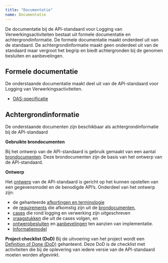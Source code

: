 ```yaml
---
title: "Documentatie"
name: Documentatie
---
```

De documentatie bij de API-standaard voor Logging van Verwerkingsactiviteiten bestaat uit formele documentatie en achtergrondinformatie. De formele documentatie maakt onderdeel uit van de standaard. De achtergrondinformatie maakt geen onderdeel uit van de standaard maar vergroot het begrip en biedt achtergronden bij de genomen besluiten en aanbevelingen.

## Formele documentatie
De onderstaande documentatie maakt deel uit van de API-standaard voor Logging van Verwerkingsactiviteiten.

- [OAS-specificatie](../archief/work_in_progress.md)

## Achtergrondinformatie

De onderstaande documenten zijn beschikbaar als achtergrondinformatie bij de API-standaard

**Gebruikte brondocumenten**

Bij het ontwerp van de API-standaard is gebruik gemaakt van een aantal [brondocumenten](../achtergronddocumentatie/ontwerp/brondocumenten.md). Deze brondocumenten zijn de basis van het ontwerp van de API-standaard.

**Ontwerp**

Het [ontwerp](./ontwerp.md) van de API-standaard is gericht op het kunnen opstellen van een gegevensmodel en de benodigde API’s. Onderdeel van het ontwerp zijn: 
- de gehanteerde [afkortingen en terminologie](../achtergronddocumentatie/ontwerp/terminologie.md)
- de [requirements](../achtergronddocumentatie/ontwerp/requirements.md) die afkomstig zijn uit de [brondocumenten](../achtergronddocumentatie/ontwerp/brondocumenten.md),
- [cases](../achtergronddocumentatie/ontwerp/ontwerpcases.md) die rond logging en verwerking zijn uitgeschreven 
- [vraagstukken](../achtergronddocumentatie/ontwerp/vraagstukken.md) die uit de cases volgen, en 
- [ontwerpbesluiten](../achtergronddocumentatie/ontwerp/ontwerpbesluiten.md) en [aanbevelingen](../achtergronddocumentatie/ontwerp/aanbevelingen.md) ten aanzien van implementatie.
- [Informatiemodel](../archief/work_in_progress.md)

**Project checklist (DoD)**
Bij de uitvoering van het project wordt een [Definition of Done (DoD)](../achtergronddocumentatie/definition_of_done.md) gehanteerd. Deze DoD is de checklist met activiteiten die bij de oplevering van iedere versie van de API-standaard moeten worden afgevinkt. 
